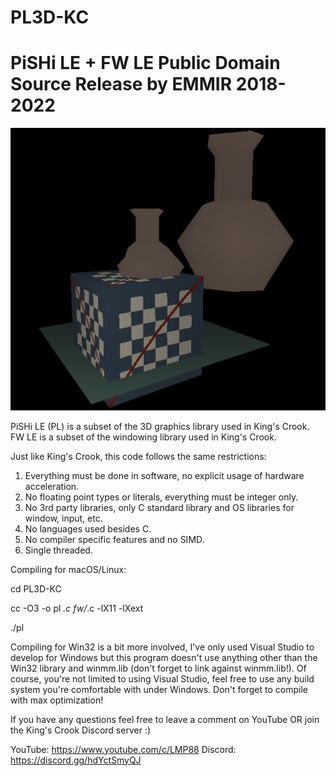 # PL3D-KC
PiSHi LE + FW LE Public Domain Source Release by EMMIR 2018-2022
================================================================

![alt text](/screenshot.png?raw=true)

PiSHi LE (PL) is a subset of the 3D graphics library used in King's Crook.
FW LE is a subset of the windowing library used in King's Crook.

Just like King's Crook, this code follows the same restrictions:

1. Everything must be done in software, no explicit usage of hardware acceleration.
2. No floating point types or literals, everything must be integer only.
3. No 3rd party libraries, only C standard library and OS libraries for window, input, etc.
4. No languages used besides C.
5. No compiler specific features and no SIMD.
6. Single threaded.

Compiling for macOS/Linux:

  cd PL3D-KC
  
  cc -O3 -o pl *.c fw/*.c -lX11 -lXext
  
  ./pl  
  
  
Compiling for Win32 is a bit more involved, I've only used Visual Studio
to develop for Windows but this program doesn't use anything other than
the Win32 library and winmm.lib (don't forget to link against winmm.lib!).
Of course, you're not limited to using Visual Studio, feel free to use
any build system you're comfortable with under Windows.
Don't forget to compile with max optimization!

If you have any questions feel free to leave a comment on YouTube OR
join the King's Crook Discord server :)

YouTube: https://www.youtube.com/c/LMP88
Discord: https://discord.gg/hdYctSmyQJ
